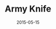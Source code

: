 ---
layout:     project
category:   project

title:      Army Knife
headline:   Tools for the Matlab survivor
date:       2015-05-15
preview:    /images/army_knife.png
github:     lionel-rigoux/army-knife

---